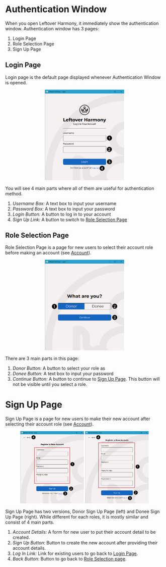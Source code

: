 # Authentication Window

When you open Leftover Harmony, it immediately show the authentication window. Authentication window has 3 pages:
1. Login Page
2. Role Selection Page
3. Sign Up Page

## Login Page
Login page is the default page displayed whenever Authentication Window is opened.

<p align="center">
<img src="../images/authentication_window_login_numbered.png" alt="authentication_window_login_numbered" width="50%"/>
</p>

You will see 4 main parts where all of them are useful for authentication method.
1. *Username Box:* A text box to input your username
2. *Password Box:* A text box to input your password
3. *Login Button:* A button to log in to your account
4. *Sign Up Link:* A button to switch to [Role Selection Page](#role-selection-page)

## Role Selection Page
Role Selection Page is a page for new users to select their account role before making an account (see [Account](../account.md)).

<p align="center">
<img src="../images/authentication_window_role_selection_numbered.png" alt="authentication_window_role_selection_numbered" width="50%"/>
</p>

There are 3 main parts in this page:
1. *Donor Button:* A button to select your role as
2. *Donee Button:* A text box to input your password
3. *Continue Button:* A button to continue to [Sign Up Page](#sign-up-page). This button will not be visible until you select a role.

# Sign Up Page
Sign Up Page is a page for new users to make their new account after selecting their account role (see [Account](../account.md)).

<p align="center">
<img src="../images/authentication_window_sign_up_donor_numbered.png" alt="authentication_window_sign_up_donor_numbered" width="40%"/>
<img src="../images/authentication_window_sign_up_donee_numbered.png" alt="authentication_window_sign_up_donee_numbered" width="40%"/>
</p>

Sign Up Page has two versions, Donor Sign Up Page (left) and Donee Sign Up Page (right). While different for each roles, it is mostly similar and consist of 4 main parts.
1. *Account Details:* A form for new user to put their account detail to be created.
2. *Sign Up Button:* Button to create the new account after providing their account details.
3. *Log In Link:* Link for existing users to go back to [Login Page](#login-page).
4. *Back Button:* Button to go back to [Role Selection page](#role-selection-page).
